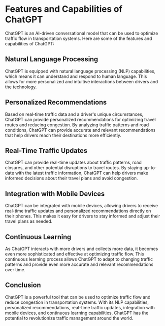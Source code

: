 Features and Capabilities of ChatGPT
======================================================================

ChatGPT is an AI-driven conversational model that can be used to optimize traffic flow in transportation systems. Here are some of the features and capabilities of ChatGPT:

Natural Language Processing
---------------------------

ChatGPT is equipped with natural language processing (NLP) capabilities, which means it can understand and respond to human language. This allows for more personalized and intuitive interactions between drivers and the technology.

Personalized Recommendations
----------------------------

Based on real-time traffic data and a driver's unique circumstances, ChatGPT can provide personalized recommendations for optimizing travel routes and reducing congestion. By analyzing traffic patterns and road conditions, ChatGPT can provide accurate and relevant recommendations that help drivers reach their destinations more efficiently.

Real-Time Traffic Updates
-------------------------

ChatGPT can provide real-time updates about traffic patterns, road closures, and other potential disruptions to travel routes. By staying up-to-date with the latest traffic information, ChatGPT can help drivers make informed decisions about their travel plans and avoid congestion.

Integration with Mobile Devices
-------------------------------

ChatGPT can be integrated with mobile devices, allowing drivers to receive real-time traffic updates and personalized recommendations directly on their phones. This makes it easy for drivers to stay informed and adjust their travel plans as needed.

Continuous Learning
-------------------

As ChatGPT interacts with more drivers and collects more data, it becomes even more sophisticated and effective at optimizing traffic flow. This continuous learning process allows ChatGPT to adapt to changing traffic patterns and provide even more accurate and relevant recommendations over time.

Conclusion
----------

ChatGPT is a powerful tool that can be used to optimize traffic flow and reduce congestion in transportation systems. With its NLP capabilities, personalized recommendations, real-time traffic updates, integration with mobile devices, and continuous learning capabilities, ChatGPT has the potential to revolutionize traffic management around the world.
